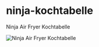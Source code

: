 # ninja-kochtabelle
Ninja Air Fryer Kochtabelle

![Ninja Air Fryer Kochtabelle](https://raw.githubusercontent.com/lloesche/ninja-kochtabelle/main/qrcode.png "Ninja Air Fryer Kochtabelle")
